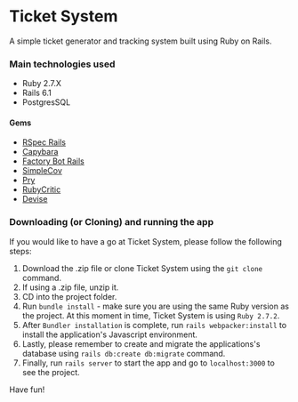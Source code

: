 # Ticket System

A simple ticket generator and tracking system built using Ruby on Rails.

### Main technologies used

* Ruby 2.7.X
* Rails 6.1
* PostgresSQL

#### Gems

* [RSpec Rails](https://rubygems.org/gems/rspec-rails)
* [Capybara](https://rubygems.org/gems/capybara)
* [Factory Bot Rails](https://rubygems.org/gems/factory_bot_rails)
* [SimpleCov](https://rubygems.org/gems/simplecov)
* [Pry](https://rubygems.org/gems/pry)
* [RubyCritic](https://rubygems.org/gems/rubycritic)
* [Devise](https://rubygems.org/search?query=devise)

### Downloading (or Cloning) and running the app

If you would like to have a go at Ticket System, please follow the following steps:

1. Download the .zip file or clone Ticket System using the `git clone` command.
1. If using a .zip file, unzip it.
1. CD into the project folder.
1. Run `bundle install` - make sure you are using the same Ruby version as the project. At this moment in time, Ticket System is using `Ruby 2.7.2`.
1. After `Bundler installation` is complete, run `rails webpacker:install` to install the application's Javascript environment.
1. Lastly, please remember to create and migrate the applications's database using `rails db:create db:migrate` command.
1. Finally, run `rails server` to start the app and go to `localhost:3000` to see the project.

Have fun!